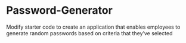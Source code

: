 # Password-Generator
Modify starter code to create an application that enables employees to generate random passwords based on criteria that they’ve selected
